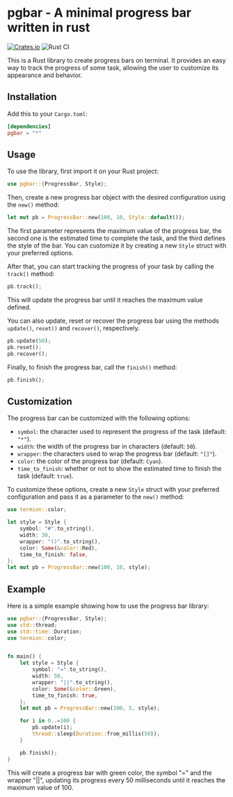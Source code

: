 # pgbar - A minimal progress bar written in rust

[![Crates.io](https://img.shields.io/crates/v/pgbar.svg)](https://crates.io/crates/pgbar)
![Rust CI](https://github.com/triyanox/pgbar/workflows/Rust%20CI/badge.svg)

This is a Rust library to create progress bars on terminal. It provides an easy way to track the progress of some task, allowing the user to customize its appearance and behavior.

## Installation

Add this to your `Cargo.toml`:

```toml
[dependencies]
pgbar = "*"
```

## Usage

To use the library, first import it on your Rust project:

```rust
use pgbar::{ProgressBar, Style};
```

Then, create a new progress bar object with the desired configuration using the `new()` method:

```rust
let mut pb = ProgressBar::new(100, 10, Style::default());
```

The first parameter represents the maximum value of the progress bar, the second one is the estimated time to complete the task, and the third defines the style of the bar. You can customize it by creating a new `Style` struct with your preferred options.

After that, you can start tracking the progress of your task by calling the `track()` method:

```rust
pb.track();
```

This will update the progress bar until it reaches the maximum value defined.

You can also update, reset or recover the progress bar using the methods `update()`, `reset()` and `recover()`, respectively.

```rust
pb.update(50);
pb.reset();
pb.recover();
```

Finally, to finish the progress bar, call the `finish()` method:

```rust
pb.finish();
```

## Customization

The progress bar can be customized with the following options:

- `symbol`: the character used to represent the progress of the task (default: `"*"`).
- `width`: the width of the progress bar in characters (default: `50`).
- `wrapper`: the characters used to wrap the progress bar (default: `"[]"`).
- `color`: the color of the progress bar (default: `Cyan`).
- `time_to_finish`: whether or not to show the estimated time to finish the task (default: `true`).

To customize these options, create a new `Style` struct with your preferred configuration and pass it as a parameter to the `new()` method:

```rust
use termion::color;

let style = Style {
    symbol: "#".to_string(),
    width: 30,
    wrapper: "()".to_string(),
    color: Some(&color::Red),
    time_to_finish: false,
};
let mut pb = ProgressBar::new(100, 10, style);
```

## Example

Here is a simple example showing how to use the progress bar library:

```rust
use pgbar::{ProgressBar, Style};
use std::thread;
use std::time::Duration;
use termion::color;


fn main() {
    let style = Style {
        symbol: "=".to_string(),
        width: 50,
        wrapper: "||".to_string(),
        color: Some(&color::Green),
        time_to_finish: true,
    };
    let mut pb = ProgressBar::new(100, 5, style);

    for i in 0..=100 {
        pb.update(i);
        thread::sleep(Duration::from_millis(50));
    }

    pb.finish();
}
```

This will create a progress bar with green color, the symbol "=" and the wrapper "||", updating its progress every 50 milliseconds until it reaches the maximum value of 100.
